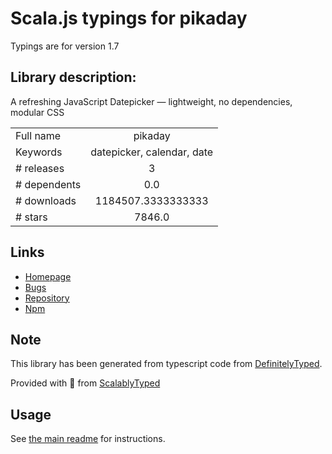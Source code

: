 
# Scala.js typings for pikaday

Typings are for version 1.7

## Library description:
A refreshing JavaScript Datepicker — lightweight, no dependencies, modular CSS

|                    |                 |
| ------------------ | :-------------: |
| Full name          | pikaday |
| Keywords           | datepicker, calendar, date |
| # releases         | 3 |
| # dependents       | 0.0 |
| # downloads        | 1184507.3333333333 |
| # stars            | 7846.0 |

## Links
- [Homepage](https://pikaday.com)
- [Bugs](https://github.com/Pikaday/Pikaday/issues)
- [Repository](https://github.com/Pikaday/Pikaday)
- [Npm](https://www.npmjs.com/package/pikaday)
    


## Note
This library has been generated from typescript code from [DefinitelyTyped](https://definitelytyped.org).

Provided with :purple_heart: from [ScalablyTyped](https://github.com/oyvindberg/ScalablyTyped)

## Usage
See [the main readme](../../readme.md) for instructions.


